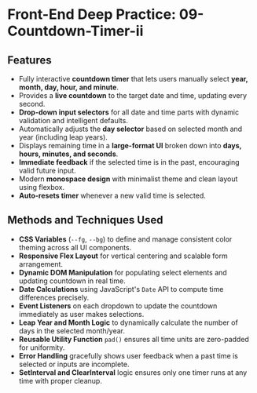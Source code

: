 # Front-End Deep Practice: 09-Countdown-Timer-ii

## Features
- Fully interactive **countdown timer** that lets users manually select **year, month, day, hour, and minute**.  
- Provides a **live countdown** to the target date and time, updating every second.  
- **Drop-down input selectors** for all date and time parts with dynamic validation and intelligent defaults.  
- Automatically adjusts the **day selector** based on selected month and year (including leap years).  
- Displays remaining time in a **large-format UI** broken down into **days, hours, minutes, and seconds**.  
- **Immediate feedback** if the selected time is in the past, encouraging valid future input.  
- Modern **monospace design** with minimalist theme and clean layout using flexbox.  
- **Auto-resets timer** whenever a new valid time is selected.  

## Methods and Techniques Used
- **CSS Variables** (`--fg`, `--bg`) to define and manage consistent color theming across all UI components.  
- **Responsive Flex Layout** for vertical centering and scalable form arrangement.  
- **Dynamic DOM Manipulation** for populating select elements and updating countdown in real time.  
- **Date Calculations** using JavaScript's `Date` API to compute time differences precisely.  
- **Event Listeners** on each dropdown to update the countdown immediately as user makes selections.  
- **Leap Year and Month Logic** to dynamically calculate the number of days in the selected month/year.  
- **Reusable Utility Function** `pad()` ensures all time units are zero-padded for uniformity.  
- **Error Handling** gracefully shows user feedback when a past time is selected or inputs are incomplete.  
- **SetInterval and ClearInterval** logic ensures only one timer runs at any time with proper cleanup.
